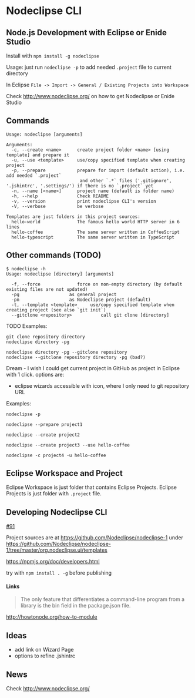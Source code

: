

# Nodeclipse CLI 

## Node.js Development with Eclipse or Enide Studio

Install with `npm install -g nodeclipse`

Usage: just run `nodeclipse -p` to add needed `.project` file to current directory

In Eclipse `File -> Import -> General / Existing Projects into Workspace`

Check <http://www.nodeclipse.org/> on how to get Nodeclipse or Enide Studio

## Commands

	Usage: nodeclipse [arguments]

	Arguments:
	  -c, --create <name>      create project folder <name> [using template] and prepare it
	  -u, --use <template>     use/copy specified template when creating project
	  -p, --prepare            prepare for import (default action), i.e. add needed `.project`
	  							and other `.*` files ('.gitignore', '.jshintrc', '.settings/') if there is no `.project` yet
	  -n, --name [<name>]      project name (default is folder name)
	  -h, --help               Check README
	  -v, --version            print nodeclipse CLI's version
	  -V, --verbose            be verbose

	Templates are just folders in this project sources:
	  hello-world              The famous hello world HTTP server in 6 lines
	  hello-coffee	           The same server written in CoffeeScript
	  hello-typescript         The same server written in TypeScript

## Other commands (TODO)

	$ nodeclipse -h
	Usage: nodeclipse [directory] [arguments]
	
      -f, --force              force on non-empty directory (by default existing files are not updated)
	  -pg					as general project
	  -pn	 				as Nodeclipse project (default)
	  -t, --template <template>     use/copy specified template when creating project (see also `git init`)
	  --gitclone <repository>			call git clone [directory]
	  
TODO Examples:

	git clone repository directory
	nodeclipse directory -pg	
	
	nodeclipse directory -pg --gitclone repository 
	nodeclipse --gitclone repository directory -pg (bad?)
	
Dream - I wish I could get current project in GitHub as project in Eclipse with 1 click.
options are: 	
- eclipse wizards accessible with icon, where I only need to git repository URL
	  

Examples:

	nodeclipse -p
	
	nodeclipse --prepare project1
	
	nodeclipse --create project2
	
	nodeclipse --create project3 --use hello-coffee
	
	nodeclipse -c project4 -u hello-coffee
	

## Eclipse Workspace and Project

Eclipse Workspace is just folder that contains Eclipse Projects.
Eclipse Projects is just folder with `.project` file.

## Developing Nodeclipse CLI

[#91](https://github.com/Nodeclipse/nodeclipse-1/issues/91)

Project sources are at https://github.com/Nodeclipse/nodeclipse-1
under https://github.com/Nodeclipse/nodeclipse-1/tree/master/org.nodeclipse.ui/templates

<https://npmjs.org/doc/developers.html>

try with `npm install . -g` before publishing

#### Links

> The only feature that differentiates a command-line program from a library is the bin field in the package.json file.

<http://howtonode.org/how-to-module>

## Ideas

- add link on Wizard Page
- options to refine .jshintrc

## News

Check <http://www.nodeclipse.org/>
